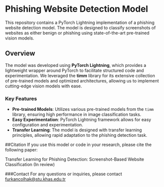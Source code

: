 # Phishing Website Detection Model

This repository contains a PyTorch Lightning implementation of a phishing website detection model. The model is designed to classify screenshots of websites as either benign or phishing using state-of-the-art pre-trained vision models.

## Overview

The model was developed using **PyTorch Lightning**, which provides a lightweight wrapper around PyTorch to facilitate structured code and experimentation. We leveraged the **timm** library for its extensive collection of pre-trained models and optimized architectures, allowing us to implement cutting-edge vision models with ease.

### Key Features
- **Pre-trained Models**: Utilizes various pre-trained models from the `timm` library, ensuring high performance in image classification tasks.
- **Easy Experimentation**: PyTorch Lightning framework allows for easy configuration and experimentation.
- **Transfer Learning**: The model is designed with transfer learning principles, allowing rapid adaptation to the phishing detection task.


##Citation
If you use this model or code in your research, please cite the following paper:

Transfer Learning for Phishing Detection: Screenshot-Based Website Classification
(In review)


###Contact
For any questions or inquiries, please contact furkancolhak@stu.khas.edu.tr
